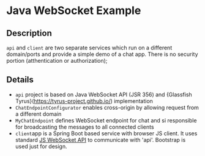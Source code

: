 # Java WebSocket Example

## Description
`api` and `client` are two separate services which run on a different domain/ports and provide a simple demo of a chat app. There is no security portion (atthentication or authorization);


## Details

- `api` project is based on Java WebSocket API (JSR 356) and {Glassfish Tyrus}(https://tyrus-project.github.io/) implementation
- `ChatEndpointConfigurator` enables cross-origin by allowing request from a different domain
- `MyChatEndpoint` defines  WebSocket endpoint for chat and si responsible for broadcasting the messages to all connected clients
- `client`app is a Spring Boot based service with browser JS client. It uses standard [JS WebSocket API](https://developer.mozilla.org/en-US/docs/Web/API/WebSocket) to communicate with 'api'. Bootstrap is used just for design.




